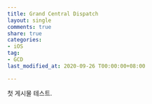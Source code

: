 ```yaml
---
title: Grand Central Dispatch
layout: single
comments: true
share: true
categories: 
- iOS
tag:
- GCD
last_modified_at: 2020-09-26 T00:00:00+08:00

---
```


첫 게시물 테스트.
